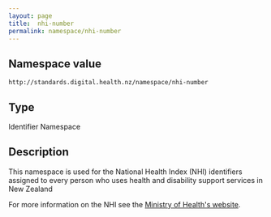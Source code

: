```yaml
---
layout: page
title:  nhi-number
permalink: namespace/nhi-number
---
```

Namespace value
---------------
```````````````````````````````````````````````````````
http://standards.digital.health.nz/namespace/nhi-number
```````````````````````````````````````````````````````

Type
----
Identifier Namespace

Description
-----------
This namespace is used for the National Health Index (NHI) identifiers assigned to every person who uses health and disability support services in New Zealand

For more information on the NHI see the [Ministry of Health's website](https://www.health.govt.nz/our-work/health-identity/national-health-index).

